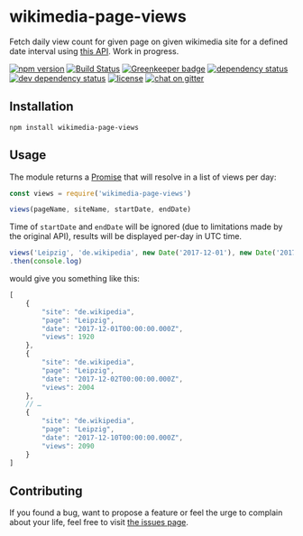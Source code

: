 # wikimedia-page-views

Fetch daily view count for given page on given wikimedia site for a defined date interval using [this API](https://wikitech.wikimedia.org/wiki/Analytics/AQS/Pageviews). Work in progress.

[![npm version](https://img.shields.io/npm/v/wikimedia-page-views.svg)](https://www.npmjs.com/package/wikimedia-page-views)
[![Build Status](https://travis-ci.org/juliuste/wikimedia-page-views.svg?branch=master)](https://travis-ci.org/juliuste/wikimedia-page-views)
[![Greenkeeper badge](https://badges.greenkeeper.io/juliuste/wikimedia-page-views.svg)](https://greenkeeper.io/)
[![dependency status](https://img.shields.io/david/juliuste/wikimedia-page-views.svg)](https://david-dm.org/juliuste/wikimedia-page-views)
[![dev dependency status](https://img.shields.io/david/dev/juliuste/wikimedia-page-views.svg)](https://david-dm.org/juliuste/wikimedia-page-views#info=devDependencies)
[![license](https://img.shields.io/github/license/juliuste/wikimedia-page-views.svg?style=flat)](LICENSE)
[![chat on gitter](https://badges.gitter.im/juliuste.svg)](https://gitter.im/juliuste)

## Installation

```shell
npm install wikimedia-page-views
```

## Usage

The module returns a [Promise](https://developer.mozilla.org/en-US/docs/Web/JavaScript/Reference/Global_Objects/promise) that will resolve in a list of views per day:

```js
const views = require('wikimedia-page-views')

views(pageName, siteName, startDate, endDate)
```

Time of `startDate` and `endDate` will be ignored (due to limitations made by the original API), results will be displayed per-day in UTC time.

```js
views('Leipzig', 'de.wikipedia', new Date('2017-12-01'), new Date('2017-12-10'))
.then(console.log)
```

would give you something like this:

```js
[
    {
        "site": "de.wikipedia",
        "page": "Leipzig",
        "date": "2017-12-01T00:00:00.000Z",
        "views": 1920
    },
    {
        "site": "de.wikipedia",
        "page": "Leipzig",
        "date": "2017-12-02T00:00:00.000Z",
        "views": 2004
    },
    // …
    {
        "site": "de.wikipedia",
        "page": "Leipzig",
        "date": "2017-12-10T00:00:00.000Z",
        "views": 2090
    }
]
```

## Contributing

If you found a bug, want to propose a feature or feel the urge to complain about your life, feel free to visit [the issues page](https://github.com/juliuste/wikimedia-page-views/issues).
